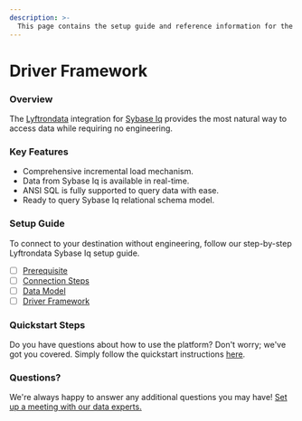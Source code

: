 ```yaml
---
description: >-
  This page contains the setup guide and reference information for the Sybase Iq source connector.
---
```


# Driver Framework

### Overview

The [Lyftrondata](https://www.lyftrondata.com/) integration for [Sybase Iq](None) provides the most natural way to access data while requiring no engineering.

### Key Features

* Comprehensive incremental load mechanism.
* Data from Sybase Iq is available in real-time.&#x20;
* ANSI SQL is fully supported to query data with ease.
* Ready to query Sybase Iq relational schema model.

### Setup Guide

To connect to your destination without engineering, follow our step-by-step Lyftrondata Sybase Iq setup guide.

* [ ] [Prerequisite](../prerequisite.md)
* [ ] [Connection Steps](../connection-steps.md)
* [ ] [Data Model](../data-model/erd.md)
* [ ] [Driver Framework](../driver-framework/)

### Quickstart Steps

Do you have questions about how to use the platform? Don't worry; we've got you covered. Simply follow the quickstart instructions [here](../driver-framework/README.md).

### Questions? <a href="#questions" id="questions"></a>

We're always happy to answer any additional questions you may have! [Set up a meeting with our data experts.](https://www.lyftrondata.com/book-a-meeting/)


